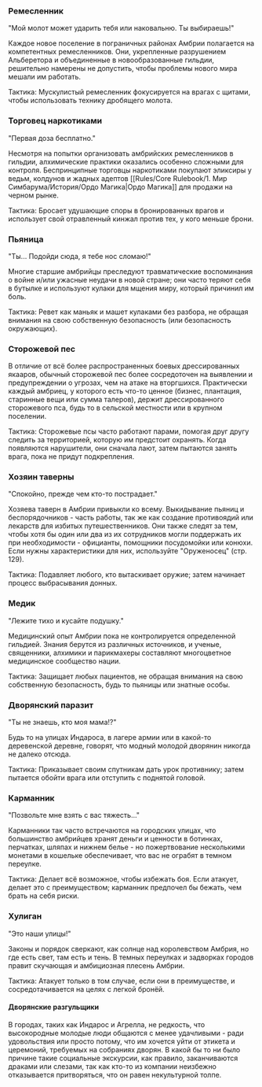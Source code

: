 ### Ремесленник

"Мой молот может ударить тебя или наковальню. Ты выбираешь!"

Каждое новое поселение в пограничных районах Амбрии полагается на компетентных ремесленников. Они, укрепленные разрушением Альберетора и объединенные в новообразованные гильдии, решительно намерены не допустить, чтобы проблемы нового мира мешали им работать.

Тактика: Мускулистый ремесленник фокусируется на врагах с щитами, чтобы использовать технику дробящего молота.

### Торговец наркотиками

"Первая доза бесплатно."

Несмотря на попытки организовать амбрийских ремесленников в гильдии, алхимические практики оказались особенно сложными для контроля. Беспринципные торговцы наркотиками покупают эликсиры у ведьм, колдунов и жадных адептов [[Rules/Core Rulebook/1. Мир Симбарума/История/Ордо Магика|Ордо Магика]] для продажи на черном рынке.

Тактика: Бросает удушающие споры в бронированных врагов и использует свой отравленный кинжал против тех, у кого меньше брони.

### Пьяница

"Ты... Подойди сюда, я тебе нос сломаю!"

Многие старшие амбрийцы преследуют травматические воспоминания о войне и/или ужасные неудачи в новой стране; они часто теряют себя в бутылке и используют кулаки для мщения миру, который причинил им боль.

Тактика: Ревет как маньяк и машет кулаками без разбора, не обращая внимания на свою собственную безопасность (или безопасность окружающих).

### Сторожевой пес

В отличие от всё более распространенных боевых дрессированных якааров, обычный сторожевой пес более сосредоточен на выявлении и предупреждении о угрозах, чем на атаке на вторгшихся. Практически каждый амбриец, у которого есть что-то ценное (бизнес, плантация, старинные вещи или сумма талеров), держит дрессированного сторожевого пса, будь то в сельской местности или в крупном поселении.

Тактика: Сторожевые псы часто работают парами, помогая друг другу следить за территорией, которую им предстоит охранять. Когда появляются нарушители, они сначала лают, затем пытаются занять врага, пока не придут подкрепления.

### Хозяин таверны

"Спокойно, прежде чем кто-то пострадает."

Хозяева таверн в Амбрии привыкли ко всему. Выкидывание пьяниц и беспорядочников - часть работы, так же как создание противоядий или лекарств для избитых путешественников. Они также следят за тем, чтобы хотя бы один или два из их сотрудников могли поддержать их при необходимости - официанты, помощники посудомойки или конюхи. Если нужны характеристики для них, используйте "Оруженосец" (стр. 129).

Тактика: Подавляет любого, кто вытаскивает оружие; затем начинает процесс выбрасывания донных.

### Медик

"Лежите тихо и кусайте подушку."

Медицинский опыт Амбрии пока не контролируется определенной гильдией. Знания берутся из различных источников, и ученые, священники, алхимики и парикмахеры составляют многоцветное медицинское сообщество нации.

Тактика: Защищает любых пациентов, не обращая внимания на свою собственную безопасность, будь то пьяницы или знатные особы.

### Дворянский паразит

"Ты не знаешь, кто моя мама!?"

Будь то на улицах Индароса, в лагере армии или в какой-то деревенской деревне, говорят, что модный молодой дворянин никогда не далеко отсюда.

Тактика: Приказывает своим спутникам дать урок противнику; затем пытается обойти врага или отступить с поднятой головой.

### Карманник

"Позвольте мне взять с вас тяжесть..."

Карманники так часто встречаются на городских улицах, что большинство амбрийцев хранят деньги и ценности в ботинках, перчатках, шляпах и нижнем белье - но пожертвование несколькими монетами в кошельке обеспечивает, что вас не ограбят в темном переулке.

Тактика: Делает всё возможное, чтобы избежать боя. Если атакует, делает это с преимуществом; карманник предпочел бы бежать, чем брать на себя риски.

### Хулиган

"Это наши улицы!"

Законы и порядок сверкают, как солнце над королевством Амбрия, но где есть свет, там есть и тень. В темных переулках и задворках городов правит скучающая и амбициозная плесень Амбрии.

Тактика: Атакует только в том случае, если они в преимуществе, и сосредотачивается на целях с легкой бронёй.

#### Дворянские разгульщики

В городах, таких как Индарос и Агрелла, не редкость, что высокородные молодые люди общаются с менее удачливыми - ради удовольствия или просто потому, что им хочется уйти от этикета и церемоний, требуемых на собраниях дворян. В какой бы то ни было причине такие социальные экскурсии, как правило, заканчиваются драками или слезами, так как кто-то из компании неизбежно отказывается притворяться, что он равен некультурной толпе.